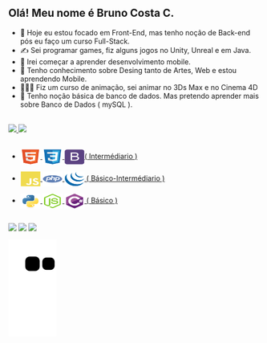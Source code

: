 ## Olá! Meu nome é Bruno Costa C.

<!--Mini introdução-->
- 🍃 Hoje eu estou focado em Front-End, mas tenho noção de Back-end pós eu faço um curso Full-Stack.
- ✍️ Sei programar games, fiz alguns jogos no Unity, Unreal e em Java.
- 🧐 Irei começar a aprender desenvolvimento mobile.
- 🎨 Tenho conhecimento sobre Desing tanto de Artes, Web e estou aprendendo Mobile.
-  🚶🏽‍♂️  Fiz um curso de animação, sei animar no 3Ds Max e no Cinema 4D
- 🎲 Tenho noção básica de banco de dados. Mas pretendo aprender mais sobre Banco de Dados ( mySQL ).
 
<br />

<!--Tables do Github-->

 <div>
  <a href="https://github.com/ihyperbr">
  <img height="225em" = src = "https://github-readme-stats.vercel.app/api/top-langs/?username=ihyperbr&theme=dark"/>
  <img height="180em" src="https://github-readme-stats.vercel.app/api?username=ihyperbr&show_icons=true&theme=dark&include_all_commits=true&count_private=true"/>
</div>
 
 <br />
 
 <!--Habilidades-->
 
  - <img align="center" alt="HTML5" height="30" width="40" src="https://github.com/devicons/devicon/blob/master/icons/html5/html5-original.svg"> <img align="center" alt="CSS3"      height="30" width="40" src="https://github.com/devicons/devicon/blob/master/icons/css3/css3-original.svg"> <img align="center" alt="Bootstrap" height="30" width="40"            src="https://github.com/devicons/devicon/blob/master/icons/bootstrap/bootstrap-plain.svg">( Intermédiario )
 
 - <img align="center" alt="Js" height="30" width="40" src="https://github.com/devicons/devicon/blob/master/icons/javascript/javascript-plain.svg"> <img align="center" alt="PHP"    height="30" width="40" src="https://github.com/devicons/devicon/blob/master/icons/php/php-plain.svg"> <img align="center" alt="Jquery" height="30" width="40"                    src="https://github.com/devicons/devicon/blob/master/icons/jquery/jquery-original.svg"> ( Básico-Intermédiario )
 
 - <img align="center" alt="Python" height="30" width="40" src="https://github.com/devicons/devicon/blob/master/icons/python/python-original.svg"> <img align="center"              alt="Nodejs" height="30" width="40" src="https://github.com/devicons/devicon/blob/master/icons/nodejs/nodejs-original.svg"> <img align="center" alt="Csharp" height="30"          width="40" src="https://github.com/devicons/devicon/blob/master/icons/csharp/csharp-original.svg"> ( Básico ) 
 
    ##
 
 <!--Redes Sociais e animação-->
 
<div> 
   <a href="https://www.instagram.com/bruno.costa.c/" target="_blank"><img src="https://img.shields.io/badge/-Instagram-%23E4405F?style=for-the-badge&logo=instagram&logoColor=white" target="_blank"></a>
  <a href = "mailto: bruno_costa12@hotmail.com"><img src="https://img.shields.io/badge/Gmail-D14836?style=for-the-badge&logo=gmail&logoColor=white" target="_blank"></a>
  <a href="https://www.linkedin.com/in/bruno-costa-a643621b2/" target="_blank"><img src="https://img.shields.io/badge/-LinkedIn-%230077B5?style=for-the-badge&logo=linkedin&logoColor=white" target="_blank"></a>  
 
  ![Snake animation](https://github.com/ihyperbr/ihyperbr/blob/output/github-contribution-grid-snake.svg) 
 
</div>
